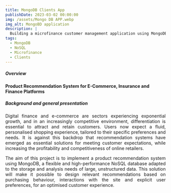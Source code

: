 ```yaml
---
title: MongoDB Clients App
publishDate: 2023-03-02 00:00:00
img: /assets/Mongo DB APP.webp
img_alt: MongoBD application
description: |
  Building a microfinance customer management application using MongoDB, a non-relational database management software.
tags:
  - MongoDB
  - NoSQL
  - Microfinance
  - Clients
---
```


##### Overview 


**Product Recommendation System for E-Commerce, Insurance and Finance Platforms**

##### Background and general presentation

<p style="text-align: justify;">
Digital finance and e-commerce are sectors experiencing exponential growth, and in an increasingly competitive environment, differentiation is essential to attract and retain customers. Users now expect a fluid, personalised shopping experience, tailored to their specific preferences and needs. It is against this backdrop that recommendation systems have emerged as essential solutions for meeting customer expectations, while increasing the profitability and competitiveness of online retailers.
</p>

<p style="text-align: justify;">
The aim of this project is to implement a product recommendation system using MongoDB, a flexible and high-performance NoSQL database adapted to the storage and analysis needs of large, unstructured data. This solution will make it possible to design relevant recommendations based on purchasing behaviour, interactions with the site and explicit user preferences, for an optimised customer experience.
</p>